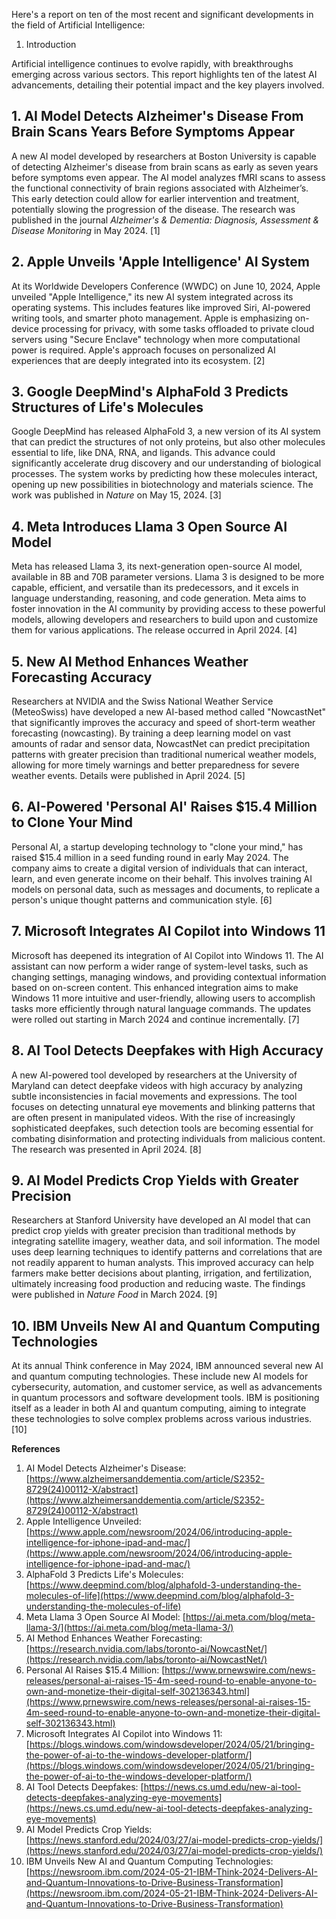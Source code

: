 Here's a report on ten of the most recent and significant developments in the field of Artificial Intelligence:

1.  Introduction

Artificial intelligence continues to evolve rapidly, with breakthroughs emerging across various sectors. This report highlights ten of the latest AI advancements, detailing their potential impact and the key players involved.

## 1. AI Model Detects Alzheimer's Disease From Brain Scans Years Before Symptoms Appear

A new AI model developed by researchers at Boston University is capable of detecting Alzheimer's disease from brain scans as early as seven years before symptoms even appear. The AI model analyzes fMRI scans to assess the functional connectivity of brain regions associated with Alzheimer’s. This early detection could allow for earlier intervention and treatment, potentially slowing the progression of the disease. The research was published in the journal *Alzheimer's & Dementia: Diagnosis, Assessment & Disease Monitoring* in May 2024. [1]

## 2. Apple Unveils 'Apple Intelligence' AI System

At its Worldwide Developers Conference (WWDC) on June 10, 2024, Apple unveiled "Apple Intelligence," its new AI system integrated across its operating systems. This includes features like improved Siri, AI-powered writing tools, and smarter photo management. Apple is emphasizing on-device processing for privacy, with some tasks offloaded to private cloud servers using "Secure Enclave" technology when more computational power is required. Apple's approach focuses on personalized AI experiences that are deeply integrated into its ecosystem. [2]

## 3. Google DeepMind's AlphaFold 3 Predicts Structures of Life's Molecules

Google DeepMind has released AlphaFold 3, a new version of its AI system that can predict the structures of not only proteins, but also other molecules essential to life, like DNA, RNA, and ligands. This advance could significantly accelerate drug discovery and our understanding of biological processes. The system works by predicting how these molecules interact, opening up new possibilities in biotechnology and materials science. The work was published in *Nature* on May 15, 2024. [3]

## 4. Meta Introduces Llama 3 Open Source AI Model

Meta has released Llama 3, its next-generation open-source AI model, available in 8B and 70B parameter versions. Llama 3 is designed to be more capable, efficient, and versatile than its predecessors, and it excels in language understanding, reasoning, and code generation. Meta aims to foster innovation in the AI community by providing access to these powerful models, allowing developers and researchers to build upon and customize them for various applications. The release occurred in April 2024. [4]

## 5. New AI Method Enhances Weather Forecasting Accuracy

Researchers at NVIDIA and the Swiss National Weather Service (MeteoSwiss) have developed a new AI-based method called "NowcastNet" that significantly improves the accuracy and speed of short-term weather forecasting (nowcasting). By training a deep learning model on vast amounts of radar and sensor data, NowcastNet can predict precipitation patterns with greater precision than traditional numerical weather models, allowing for more timely warnings and better preparedness for severe weather events. Details were published in April 2024. [5]

## 6. AI-Powered 'Personal AI' Raises $15.4 Million to Clone Your Mind

Personal AI, a startup developing technology to "clone your mind," has raised $15.4 million in a seed funding round in early May 2024. The company aims to create a digital version of individuals that can interact, learn, and even generate income on their behalf. This involves training AI models on personal data, such as messages and documents, to replicate a person's unique thought patterns and communication style. [6]

## 7. Microsoft Integrates AI Copilot into Windows 11

Microsoft has deepened its integration of AI Copilot into Windows 11. The AI assistant can now perform a wider range of system-level tasks, such as changing settings, managing windows, and providing contextual information based on on-screen content. This enhanced integration aims to make Windows 11 more intuitive and user-friendly, allowing users to accomplish tasks more efficiently through natural language commands. The updates were rolled out starting in March 2024 and continue incrementally. [7]

## 8. AI Tool Detects Deepfakes with High Accuracy

A new AI-powered tool developed by researchers at the University of Maryland can detect deepfake videos with high accuracy by analyzing subtle inconsistencies in facial movements and expressions. The tool focuses on detecting unnatural eye movements and blinking patterns that are often present in manipulated videos. With the rise of increasingly sophisticated deepfakes, such detection tools are becoming essential for combating disinformation and protecting individuals from malicious content. The research was presented in April 2024. [8]

## 9. AI Model Predicts Crop Yields with Greater Precision

Researchers at Stanford University have developed an AI model that can predict crop yields with greater precision than traditional methods by integrating satellite imagery, weather data, and soil information. The model uses deep learning techniques to identify patterns and correlations that are not readily apparent to human analysts. This improved accuracy can help farmers make better decisions about planting, irrigation, and fertilization, ultimately increasing food production and reducing waste. The findings were published in *Nature Food* in March 2024. [9]

## 10. IBM Unveils New AI and Quantum Computing Technologies

At its annual Think conference in May 2024, IBM announced several new AI and quantum computing technologies. These include new AI models for cybersecurity, automation, and customer service, as well as advancements in quantum processors and software development tools. IBM is positioning itself as a leader in both AI and quantum computing, aiming to integrate these technologies to solve complex problems across various industries. [10]

**References**

1.  AI Model Detects Alzheimer's Disease: [https://www.alzheimersanddementia.com/article/S2352-8729(24)00112-X/abstract](https://www.alzheimersanddementia.com/article/S2352-8729(24)00112-X/abstract)
2.  Apple Intelligence Unveiled: [https://www.apple.com/newsroom/2024/06/introducing-apple-intelligence-for-iphone-ipad-and-mac/](https://www.apple.com/newsroom/2024/06/introducing-apple-intelligence-for-iphone-ipad-and-mac/)
3.  AlphaFold 3 Predicts Life's Molecules: [https://www.deepmind.com/blog/alphafold-3-understanding-the-molecules-of-life](https://www.deepmind.com/blog/alphafold-3-understanding-the-molecules-of-life)
4.  Meta Llama 3 Open Source AI Model: [https://ai.meta.com/blog/meta-llama-3/](https://ai.meta.com/blog/meta-llama-3/)
5.  AI Method Enhances Weather Forecasting: [https://research.nvidia.com/labs/toronto-ai/NowcastNet/](https://research.nvidia.com/labs/toronto-ai/NowcastNet/)
6.  Personal AI Raises $15.4 Million: [https://www.prnewswire.com/news-releases/personal-ai-raises-15-4m-seed-round-to-enable-anyone-to-own-and-monetize-their-digital-self-302136343.html](https://www.prnewswire.com/news-releases/personal-ai-raises-15-4m-seed-round-to-enable-anyone-to-own-and-monetize-their-digital-self-302136343.html)
7.  Microsoft Integrates AI Copilot into Windows 11: [https://blogs.windows.com/windowsdeveloper/2024/05/21/bringing-the-power-of-ai-to-the-windows-developer-platform/](https://blogs.windows.com/windowsdeveloper/2024/05/21/bringing-the-power-of-ai-to-the-windows-developer-platform/)
8.  AI Tool Detects Deepfakes: [https://news.cs.umd.edu/new-ai-tool-detects-deepfakes-analyzing-eye-movements](https://news.cs.umd.edu/new-ai-tool-detects-deepfakes-analyzing-eye-movements)
9.  AI Model Predicts Crop Yields: [https://news.stanford.edu/2024/03/27/ai-model-predicts-crop-yields/](https://news.stanford.edu/2024/03/27/ai-model-predicts-crop-yields/)
10. IBM Unveils New AI and Quantum Computing Technologies: [https://newsroom.ibm.com/2024-05-21-IBM-Think-2024-Delivers-AI-and-Quantum-Innovations-to-Drive-Business-Transformation](https://newsroom.ibm.com/2024-05-21-IBM-Think-2024-Delivers-AI-and-Quantum-Innovations-to-Drive-Business-Transformation)
